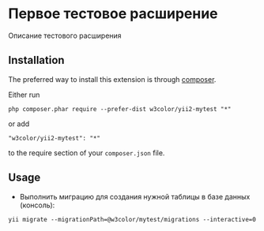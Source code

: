Первое тестовое расширение
==========================
Описание тестового расширения

Installation
------------

The preferred way to install this extension is through [composer](http://getcomposer.org/download/).

Either run

```
php composer.phar require --prefer-dist w3color/yii2-mytest "*"
```

or add

```
"w3color/yii2-mytest": "*"
```

to the require section of your `composer.json` file.


Usage
-----

* Выполнить миграцию для создания нужной таблицы в базе данных (консоль):
```
yii migrate --migrationPath=@w3color/mytest/migrations --interactive=0
```
